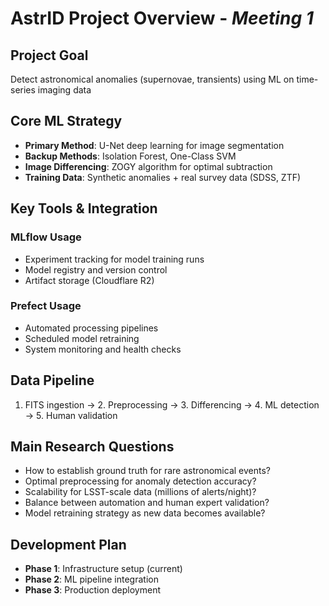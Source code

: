 # **AstrID Project Overview** - *Meeting 1*

## Project Goal
Detect astronomical anomalies (supernovae, transients) using ML on time-series imaging data

## Core ML Strategy
- **Primary Method**: U-Net deep learning for image segmentation
- **Backup Methods**: Isolation Forest, One-Class SVM  
- **Image Differencing**: ZOGY algorithm for optimal subtraction
- **Training Data**: Synthetic anomalies + real survey data (SDSS, ZTF)

## Key Tools & Integration

### MLflow Usage
- Experiment tracking for model training runs
- Model registry and version control
- Artifact storage (Cloudflare R2)

### Prefect Usage  
- Automated processing pipelines
- Scheduled model retraining
- System monitoring and health checks

## Data Pipeline
1. FITS ingestion → 2. Preprocessing → 3. Differencing → 4. ML detection → 5. Human validation

## Main Research Questions
- How to establish ground truth for rare astronomical events?
- Optimal preprocessing for anomaly detection accuracy?
- Scalability for LSST-scale data (millions of alerts/night)?
- Balance between automation and human expert validation?
- Model retraining strategy as new data becomes available?

## Development Plan
- **Phase 1**: Infrastructure setup (current)
- **Phase 2**: ML pipeline integration 
- **Phase 3**: Production deployment
